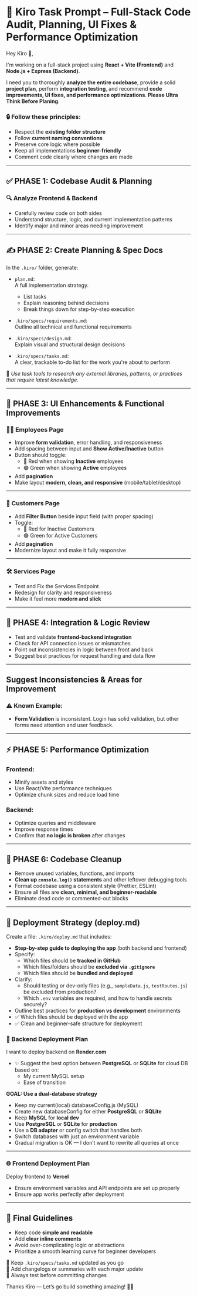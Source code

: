 # 🚀 Kiro Task Prompt – Full-Stack Code Audit, Planning, UI Fixes & Performance Optimization

Hey Kiro 👋,

I'm working on a full-stack project using **React + Vite (Frontend)** and **Node.js + Express (Backend)**.

I need you to thoroughly **analyze the entire codebase**, provide a solid **project plan**, perform **integration testing**, and recommend **code improvements, UI fixes, and performance optimizations**.
**Please Ultra Think Before Planing**.

### 🔒 Follow these principles:

- Respect the **existing folder structure**
- Follow **current naming conventions**
- Preserve core logic where possible
- Keep all implementations **beginner-friendly**
- Comment code clearly where changes are made

---

## ✅ PHASE 1: Codebase Audit & Planning

### 🔍 Analyze Frontend & Backend

- Carefully review code on both sides
- Understand structure, logic, and current implementation patterns
- Identify major and minor areas needing improvement

---

## ✍️ PHASE 2: Create Planning & Spec Docs

In the `.kiro/` folder, generate:

- `plan.md`:  
  A full implementation strategy.

  - List tasks
  - Explain reasoning behind decisions
  - Break things down for step-by-step execution

- `.kiro/specs/requirements.md`:  
  Outline all technical and functional requirements

- `.kiro/specs/design.md`:  
  Explain visual and structural design decisions

- `.kiro/specs/tasks.md`:  
  A clear, trackable to-do list for the work you're about to perform

🔎 _Use task tools to research any external libraries, patterns, or practices that require latest knowledge._

---

## 🎨 PHASE 3: UI Enhancements & Functional Improvements

### 👨‍💼 Employees Page

- Improve **form validation**, error handling, and responsiveness
- Add spacing between input and **Show Active/Inactive** button
- Button should toggle:
  - 🔴 Red when showing **Inactive** employees
  - 🟢 Green when showing **Active** employees
- Add **pagination**
- Make layout **modern, clean, and responsive** (mobile/tablet/desktop)

---

### 👥 Customers Page

- Add **Filter Button** beside input field (with proper spacing)
- Toggle:
  - 🔴 Red for Inactive Customers
  - 🟢 Green for Active Customers
- Add **pagination**
- Modernize layout and make it fully responsive

---

### 🛠 Services Page

- Test and Fix the Services Endpoint
- Redesign for clarity and responsiveness
- Make it feel more **modern and slick**

---

## 🔁 PHASE 4: Integration & Logic Review

- Test and validate **frontend-backend integration**
- Check for API connection issues or mismatches
- Point out inconsistencies in logic between front and back
- Suggest best practices for request handling and data flow

---

## Suggest Inconsistencies & Areas for Improvement

### ⚠️ Known Example:

- **Form Validation** is inconsistent. Login has solid validation, but other forms need attention and user feedback.

---

## ⚡ PHASE 5: Performance Optimization

### Frontend:

- Minify assets and styles
- Use React/Vite performance techniques
- Optimize chunk sizes and reduce load time

### Backend:

- Optimize queries and middleware
- Improve response times
- Confirm that **no logic is broken** after changes

---

## 🧹 PHASE 6: Codebase Cleanup

- Remove unused variables, functions, and imports
- **Clean up `console.log()` statements** and other leftover debugging tools
- Format codebase using a consistent style (Prettier, ESLint)
- Ensure all files are **clean, minimal, and beginner-readable**
- Eliminate dead code or commented-out blocks

---

## 🚀 Deployment Strategy (deploy.md)

Create a file: `.kiro/deploy.md` that includes:

- **Step-by-step guide to deploying the app** (both backend and frontend)
- Specify:
  - Which files should be **tracked in GitHub**
  - Which files/folders should be **excluded via `.gitignore`**
  - Which files should be **bundled and deployed**
- Clarify:
  - Should testing or dev-only files (e.g., `sampleData.js`, `testRoutes.js`) be excluded from production?
  - Which `.env` variables are required, and how to handle secrets securely?
- Outline best practices for **production vs development** environments
- ✅ Which files should be deployed with the app
- ✅ Clean and beginner-safe structure for deployment

### 🔄 Backend Deployment Plan

I want to deploy backend on **Render.com**

- ✨ Suggest the best option between **PostgreSQL** or **SQLite** for cloud DB based on:
  - My current MySQL setup
  - Ease of transition

**GOAL: Use a dual-database strategy**

- Keep my current(local) databaseConfig.js (MySQL)
- Create new databaseConfig for either **PostgreSQL** or **SQLite**
- Keep **MySQL** for **local dev**
- Use **PostgreSQL** or **SQLite** for **production**
- Use a **DB adapter** or config switch that handles both
- Switch databases with just an environment variable
- Gradual migration is OK — I don’t want to rewrite all queries at once

---

### 🌐 Frontend Deployment Plan

Deploy frontend to **Vercel**

- Ensure environment variables and API endpoints are set up properly
- Ensure app works perfectly after deployment

---

## 🧠 Final Guidelines

- Keep code **simple and readable**
- Add **clear inline comments**
- Avoid over-complicating logic or abstractions
- Prioritize a smooth learning curve for beginner developers

🔁 Keep `.kiro/specs/tasks.md` updated as you go  
🧾 Add changelogs or summaries with each major update  
🧪 Always test before committing changes

Thanks Kiro — Let’s go build something amazing! 💪✨
